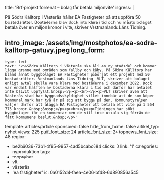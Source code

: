 title: 'Brf-projekt försenat – bolag får betala miljonvite'
ingress: |
  <p>På Södra Källtorp i Västerås håller EA Fastigheter på att uppföra 50 bostadsrätter. Bostäderna blev dock inte klara i tid och nu måste bolaget betala över en miljon kronor i vite, skriver Vestmanlands Läns Tidning.
  </p>
  
intro_image: /assets/img/mostphotos/ea-sodra-kalltorp-gatuvy.jpeg
long_form:
  -
    type: text
    text: '<p>Södra Källtorp i Västerås ska bli en ny stadsdel och kommer ligga granne med områden som Vallby och Råby. På Södra Källtorp har bland annat byggbolaget EA Fastigheter påbörjat ett projekt med 50 bostadsrätter. Vestmanlands Läns Tidning, VLT, skriver att bolaget enligt avtal skulle vara klara med bostäderna i december 2022. Dock var endast hälften av bostäderna klara i tid och därför har avtalet inte blivit uppfyllt.&nbsp;</p><p><br></p><p>VLT skriver även att Västerås stad har byggnadsskyldighet vilket innebär att de som köper kommunal mark har två år på sig att bygga på den. Kommunstyrelsen väljer därför att ålägga EA Fastigheter att betala ett vite på 1 554 775 kronor.&nbsp;&nbsp;</p><p><br></p><p>Tidningen har sökt byggbolaget för en kommentar men de vill inte uttala sig förrän de fått kommunens beslut.&nbsp;</p>'
template: articles/article
sponsored: false
hide_from_home: false
artikel_typ: nyhet
views: 225
puff_font_size: 24
article_font_size: 24
topnews_font_size: 48
region:
  - be2b6036-73b1-4f95-9957-4ad5bcabc684
clicks: 0
link: '1'
categories: nyproduktion
tags:
  - toppnyhet
  - vlt
  - västerås
  - 'ea fastigheter'
id: 0a0152d4-faea-4e06-bf48-6d880856a545
